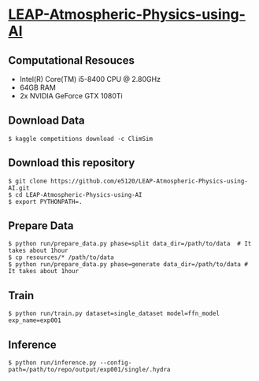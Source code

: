 # [LEAP-Atmospheric-Physics-using-AI](https://www.kaggle.com/competitions/leap-atmospheric-physics-ai-climsim/overview)

## Computational Resouces
- Intel(R) Core(TM) i5-8400 CPU @ 2.80GHz
- 64GB RAM
- 2x NVIDIA GeForce GTX 1080Ti


## Download Data

```
$ kaggle competitions download -c ClimSim
```

## Download this repository

```
$ git clone https://github.com/e5120/LEAP-Atmospheric-Physics-using-AI.git
$ cd LEAP-Atmospheric-Physics-using-AI
$ export PYTHONPATH=.
```

## Prepare Data

```
$ python run/prepare_data.py phase=split data_dir=/path/to/data  # It takes about 1hour
$ cp resources/* /path/to/data
$ python run/prepare_data.py phase=generate data_dir=/path/to/data # It takes about 1hour
```

## Train

```
$ python run/train.py dataset=single_dataset model=ffn_model exp_name=exp001
```

## Inference

```
$ python run/inference.py --config-path=/path/to/repo/output/exp001/single/.hydra
```
